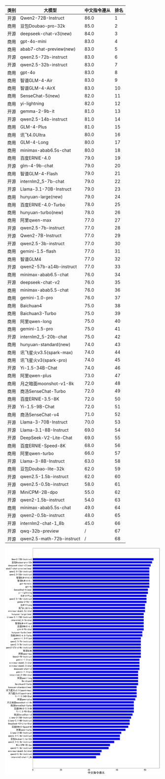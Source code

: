 
| 类别 | 大模型                         | 中文指令遵从 | 排名 |
|-----|------------------------------|---------|----|
|开源|Qwen2-72B-Instruct|86.0|1|
|商用|豆包Doubao-pro-32k|85.0|2|
|开源|deepseek-chat-v3(new)|84.0|3|
|商用|gpt-4o-mini|83.0|4|
|商用|abab7-chat-preview(new)|83.0|5|
|开源|qwen2.5-72b-instruct|83.0|6|
|开源|qwen2.5-32b-instruct|83.0|7|
|商用|gpt-4o|83.0|8|
|商用|智谱GLM-4-Air|83.0|9|
|商用|智谱GLM-4-AirX|83.0|10|
|商用|SenseChat-5(new)|82.0|11|
|商用|yi-lightning|82.0|12|
|开源|gemma-2-9b-it|81.0|13|
|开源|qwen2.5-14b-instruct|81.0|14|
|商用|GLM-4-Plus|81.0|15|
|商用|讯飞4.0Ultra|80.0|16|
|商用|GLM-4-Long|80.0|17|
|商用|minimax-abab6.5s-chat|80.0|18|
|商用|百度ERNIE-4.0|79.0|19|
|开源|glm-4-9b-chat|79.0|20|
|商用|智谱GLM-4-Flash|79.0|21|
|开源|internlm2_5-7b-chat|79.0|22|
|开源|Llama-3.1-70B-Instruct|79.0|23|
|商用|hunyuan-large(new)|79.0|24|
|商用|百度ERNIE-4.0-Turbo|78.0|25|
|商用|hunyuan-turbo(new)|78.0|26|
|商用|阿里qwen-max|77.0|27|
|开源|qwen2.5-7b-instruct|77.0|28|
|开源|Qwen2-7B-Instruct|77.0|29|
|开源|qwen2.5-3b-instruct|77.0|30|
|商用|gemini-1.5-flash|77.0|31|
|商用|智谱GLM4|77.0|32|
|开源|qwen2-57b-a14b-instruct|77.0|33|
|商用|minimax-abab6.5-chat|76.0|34|
|开源|deepseek-chat-v2|76.0|35|
|商用|minimax-abab5.5-chat|76.0|36|
|商用|gemini-1.0-pro|76.0|37|
|商用|Baichuan4|75.0|38|
|商用|Baichuan3-Turbo|75.0|39|
|商用|阿里qwen-long|75.0|40|
|商用|gemini-1.5-pro|75.0|41|
|开源|internlm2_5-20b-chat|75.0|42|
|商用|hunyuan-standard(new)|74.0|43|
|商用|讯飞星火v3.5(spark-max)|74.0|44|
|商用|讯飞星火v3(spark-pro)|74.0|45|
|开源|Yi-1.5-34B-Chat|74.0|46|
|商用|阿里qwen-plus|73.0|47|
|商用|月之暗面moonshot-v1-8k|72.0|48|
|商用|商汤SenseChat-Turbo|72.0|49|
|商用|百度ERNIE-3.5-8K|72.0|50|
|开源|Yi-1.5-9B-Chat|72.0|51|
|商用|商汤SenseChat-v4|71.0|52|
|开源|Llama-3-70B-Instruct|70.0|53|
|开源|Llama-3.1-8B-Instruct|69.0|54|
|开源|DeepSeek-V2-Lite-Chat|69.0|55|
|商用|百度ERNIE-Speed-8K|68.0|56|
|商用|阿里qwen-turbo|66.0|57|
|开源|Llama-3-8B-Instruct|63.0|58|
|商用|豆包Doubao-lite-32k|62.0|59|
|开源|qwen2.5-1.5b-instruct|62.0|60|
|开源|qwen2.5-0.5b-instruct|58.0|61|
|开源|MiniCPM-2B-dpo|55.0|62|
|开源|qwen2-1.5b-instruct|54.0|63|
|商用|minimax-abab5.5s-chat|49.0|64|
|开源|qwen2-0.5b-instruct|48.0|65|
|开源|internlm2-chat-1_8b|45.0|66|
|开源|qwq-32b-preview|/|67|
|开源|qwen2.5-math-72b-instruct|/|68|


![lin](../pic/ifrank.png)
